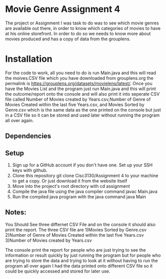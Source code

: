 # Movie Genre Assignment 4


The project or Assignment I was task to do was to see which movie genres are available out there, in order to know which categories of movies to have at his online storefront. In order to do so we needs to know more about movies produced and has a copy of data from the grouplens.

# Installation

For the code to work, all you need to do is run Main.java and this will read the moives.CSV file which you have downloaded from grouplens.org the permalink is https://grouplens.org/datasets/movielens/latest/.
Once you have the Movies List and the program just run Main.java and this will print the outcome/report onto the console and will also print it into seperate CSV file called Number of Movies created by Years.csv,Number of Genre of Movies Created within the last five Years.csv, and Movies Sorted by Genre.csv which is the same data as the one printed on the console but just in a CSV file so it can be stored and used later without running the program all over again. 

## Dependencies 

## Setup

1) Sign up for a GitHub account if you don't have one. Set up your SSH keys with github.
2) Clone this repository git clone Cisc3130/Assignment 4 to your machine to get a copy. Or just download it from the website itself
3) Move into the project's root directory with cd assignment
4) Compile the java file using the java compiler command javac Main.java
5) Run the compiled java program with the java command java Main

## Notes: 
You Should See three differnet CSV File and on the console it should also print the report.
The three CSV file are
1)Movies Sorted by Genre.csv
2)Number of Genre of Movies Created within the last five Years.csv
3)Number of Movies created by Years.csv 

The console print the report for people who are just trying to see the information or result quickly by just running the program but for people who are trying to store the data and trying to look at it without having to run the program all over again I had the data printed onto different CSV file so it could be quickly accessed and stored for later use.

